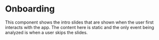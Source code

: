 # Onboarding

This component shows the intro slides that are shown when the user first interacts with the app. The content here is static and the only event being analyzed is when a user skips the slides.